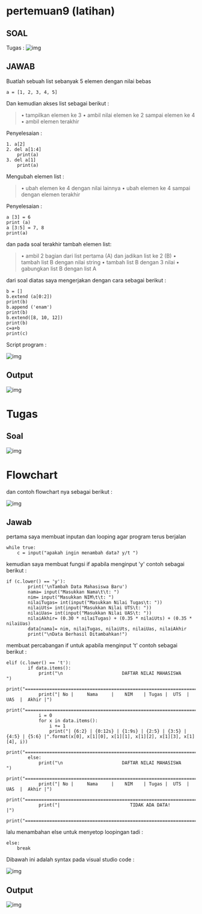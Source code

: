 # pertemuan9 (latihan)

## SOAL

Tugas :
![img](gambar/sssoal1.PNG)

## JAWAB

Buatlah sebuah list sebanyak 5 elemen dengan nilai bebas

    a = [1, 2, 3, 4, 5] 

Dan kemudian akses list sebagai berikut :

>• tampilkan elemen ke 3
>• ambil nilai elemen ke 2 sampai elemen ke 4
>• ambil elemen terakhir

Penyelesaian :

    1. a[2]
    2. del a[1:4]
        print(a)
    3. del a[1] 
        print(a)

Mengubah elemen list :

>• ubah elemen ke 4 dengan nilai lainnya
>• ubah elemen ke 4 sampai dengan elemen terakhir

Penyelesaian :

    a [3] = 6
    print (a)
    a [3:5] = 7, 8
    print(a)

dan pada soal terakhir tambah elemen list:
>• ambil 2 bagian dari list pertama (A) dan jadikan list ke 2 (B)
>• tambah list B dengan nilai string
>• tambah list B dengan 3 nilai
>• gabungkan list B dengan list A

dari soal diatas saya mengerjakan dengan cara sebagai berikut : 

    b = []
    b.extend (a[0:2])
    print(b)
    b.append ('enam')
    print(b)
    b.extend([8, 10, 12])
    print(b)
    c=a+b
    print(c)

Script program :

![img](gambar/script1.PNG)


## Output

![img](gambar/ssoutput1.PNG)

# Tugas

## Soal

![img](gambar/sssoal2.PNG)

# Flowchart

dan contoh flowchart nya sebagai berikut :

![img](ssflowchart.PNG)

## Jawab

pertama saya membuat inputan dan looping agar program terus berjalan

    while true:
        c = input("apakah ingin menambah data? y/t ")

kemudian saya membuat fungsi if apabila menginput 'y' contoh sebagai berikut :


    if (c.lower() == 'y'):                                               
            print('\nTambah Data Mahasiswa Baru')
            nama= input("Masukkan Nama\t\t: ")                                        
            nim= input("Masukkan NIM\t\t: ")                                         
            nilaiTugas= int(input("Masukkan Nilai Tugas\t: "))                              
            nilaiUts= int(input("Masukkan Nilai UTS\t: "))                                   
            nilaiUas= int(input("Masukkan Nilai UAS\t: "))                                    
            nilaiAkhir= (0.30 * nilaiTugas) + (0.35 * nilaiUts) + (0.35 * nilaiUas)              
            data[nama]= nim, nilaiTugas, nilaiUts, nilaiUas, nilaiAkhir                         
            print("\nData Berhasil Ditambahkan!")

membuat percabangan if untuk apabila menginput 't' contoh sebagai berikut : 

    elif (c.lower() == 't'):                                                                    
            if data.items():                                                                     
                print("\n                      DAFTAR NILAI MAHASISWA                    ")
                print("==================================================================")
                print("| No |     Nama     |    NIM    | Tugas |  UTS  |  UAS  |  Akhir |")
                print("==================================================================")
                i = 0
                for x in data.items():
                    i += 1
                    print("| {6:2} | {0:12s} | {1:9s} | {2:5} | {3:5} | {4:5} | {5:6} |".format(x[0], x[1][0], x[1][1], x[1][2], x[1][3], x[1][4], i))  
                print("==================================================================")
            else:
                print("\n                      DAFTAR NILAI MAHASISWA                    ")
                print("==================================================================")
                print("| No |     Nama     |    NIM    | Tugas |  UTS  |  UAS  |  Akhir |")
                print("==================================================================")
                print("|                          TIDAK ADA DATA!                       |")
                print("==================================================================")

lalu menambahan else untuk menyetop loopingan tadi :

    else:
        break

Dibawah ini adalah syntax pada visual studio code  :

![img](gambar/script2.PNG)

## Output

![img](gambar/ssoutput2.PNG)




